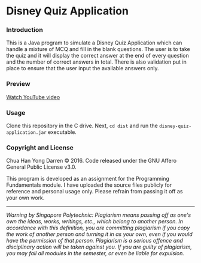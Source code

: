 # Disney Quiz Application

### Introduction

This is a Java program to simulate a Disney Quiz Application which can handle a mixture of MCQ and fill in the blank questions. 
The user is to take the quiz and it will display the correct answer at the end of every question and the number of correct answers in total.
There is also validation put in place to ensure that the user input the available answers only. 

### Preview

[Watch YouTube video](https://www.youtube.com/watch?v=HWXmbGgY-as)

### Usage

Clone this repository in the C drive. Next, `cd dist` and run the `disney-quiz-application.jar` executable.

### Copyright and License 

Chua Han Yong Darren © 2016. Code released under the GNU Affero General Public License v3.0.

This program is developed as an assignment for the Programming Fundamentals module. I have uploaded the source files publicly for reference and personal usage only. Please refrain from passing it off as your own work.

---
_Warning by Singapore Polytechnic:
Plagiarism means passing off as one's own the ideas, works, writings, etc., which belong to another person. In accordance with this definition, you are committing plagiarism if you copy the work of another person and turning it in as your own, even if you would have the permission of that person. Plagiarism is a serious offence and disciplinary action will be taken against you. If you are guilty of plagiarism, you may fail all modules in the semester, or even be liable for expulsion._

